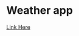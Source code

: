 # Weather app

[Link Here]([https://link-url-here.org](https://blysscoweather.netlify.app/)https://blysscoweather.netlify.app/)
